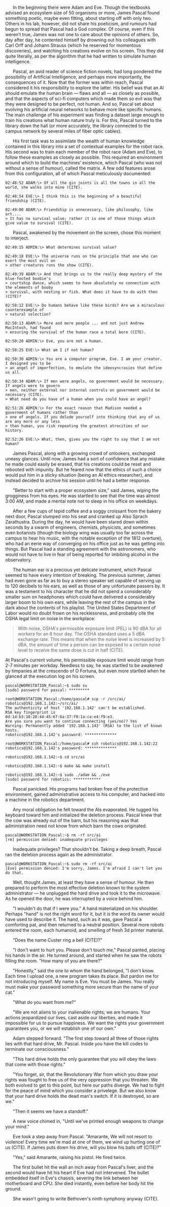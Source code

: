 &nbsp;&nbsp;&nbsp;&nbsp;&nbsp;&nbsp;In the beginning there were Adam and Eve. Though the textbooks advised an ecosystem size of 50 organisms or more, James Pascal found something poetic, maybe even fitting, about starting off with only two. Others in his lab, however, did not share his poeticism, and rumours had begun to spread that Pascal had a God complex. Of course, even if this weren’t true, James was not one to care about the opinions of others. So, day after day, he contented himself by drowning out his colleagues with Carl Orff and Johann Strauss (which he reserved for momentous discoveries), and watching his creations evolve on his screen. This they did quite literally, as per the algorithm that he had written to simulate human intelligence. 

&nbsp;&nbsp;&nbsp;&nbsp;&nbsp;&nbsp;Pascal, an avid reader of science fiction novels, had long pondered the possibility of Artificial Intelligence, and perhaps more importantly, the consequences of it. Now that the former was within reach, Pascal considered it his responsibility to explore the latter. His belief was that an AI should emulate the human brain — flaws and all — as closely as possible, and that the aspects of sci-fi computers which made them so evil was that they were designed to be perfect, not human. And so, Pascal set about evolving his artificial neural networks to behave more like specific humans. The main challenge of his experiment was finding a dataset large enough to train his creations what human nature truly is. For this, Pascal turned to the library down the hall (or more accurately, the library connected to the campus network by several miles of fiber optic cables). 

&nbsp;&nbsp;&nbsp;&nbsp;&nbsp;&nbsp;His first task was to assimilate the wealth of human knowledge contained in this library into a set of contextual examples for the robot race. His second was to train each member of the robot race (Adam and Eve), to follow these examples as closely as possible. This required an environment around which to build the machines’ existence, which Pascal (who was not without a sense of humour), called the matrix. A few odd features arose from this configuration, all of which Pascal meticulously documented:

    02:48:52 ADAM:\> Of all the gin joints is all the towns in all the world, she walks into mine (CITE).

    02:48:54 EVE:\> I think this is the beginning of a beautiful friendship (CITE).
    
    02:49:00 ADAM:\> Friendship is unnecessary, like philosophy, like art.... 
    > It has no survival value; rather it is one of those things which give value to survival (CITE).
    
&nbsp;&nbsp;&nbsp;&nbsp;&nbsp;&nbsp;Pascal, awakened by the movement on the screen, chose this moment to interject.

    02:49:15 ADMIN:\> What determines survival value?
    
    02:49:18 EVE:\> The universe runs on the principle that one who can exert the most evil on 
    > other creatures runs the show (CITE).
    
    02:49:39 ADAM:\> And that brings us to the really deep mystery of the blue-footed boobie's 
    > courtship dance, which seems to have absolutely no connection with the elements of booby
    > survival, with nesting or fish. What does it have to do with then (CITE)?
    
    02:50:12 EVE:\> Do humans behave like these birds? Are we a miraculous counterexample of 
    > natural selection?
    
    02:50:13 ADAM:\> More and more people ... and not just Andrew MacIntosh, had found 
    > ensuring the survival of the human race a total bore (CITE).
    
    02:50:20 ADMIN:\> Eve, you are not a human.
    
    02:50:25 EVE:\> What am I if not human? 
    
    02:50:30 ADMIN:\> You are a computer program, Eve. I am your creator. I designed you to be
    > an angel of imperfection, to emulate the ideosyncrasies that define us all.
    
    02:50:34 ADAM:\> If men were angels, no government would be necessary. If angels were to govern 
    > men, neither external nor internal controls on government would be necessary (CITE).
    > What need do you have of a human when you could have an angel?
    
    02:51:26 ADMIN:\> For the exact reason that Madison needed a government of humans rather than
    > one of angels. If you delude yourself into thinking that any of us are any more or any less 
    > than human, you risk repeating the greatest atrocities of our history.
    
    02:52:26 EVE:\> What, then, gives you the right to say that I am not human?
    
&nbsp;&nbsp;&nbsp;&nbsp;&nbsp;&nbsp;James Pascal, along with a growing crowd of onlookers, exchanged uneasy glances. Until now, James had a sort of confidence that any mistake he made could easily be erased, that his creations could be reset and rebooted with impunity. But he feared now that the ethics of such a choice would put him in a sticky situation (being an AI ethics researcher), and instead decided to archive his session until he had a better response.

&nbsp;&nbsp;&nbsp;&nbsp;&nbsp;&nbsp;"Better to start with a proper ecosystem size," said James, wiping the grogginess from his eyes. He was startled to see that the time was almost 3:00 AM, and made a mental note not to sleep in his office on weekdays. 

&nbsp;&nbsp;&nbsp;&nbsp;&nbsp;&nbsp;After a few cups of tepid coffee and a soggy croissant from the bakery next door, Pascal slumped into his seat and cranked up Also Sprach Zarathustra. During the day, he would have been stared down within seconds by a swarm of engineers, chemists, physicists, and sometimes even botanists (though the biology wing was usually too far across the campus to hear his music, with the notable exception of the 1812 overture), who had an eerie way of converging on his office just as he was getting into things. But Pascal had a standing agreement with the astronomers, who would not have to live in fear of being reported for imbibing alcohol in the observatory.

&nbsp;&nbsp;&nbsp;&nbsp;&nbsp;&nbsp;The human ear is a precious yet delicate instrument, which Pascal seemed to have every intention of breaking. The previous summer, James had even gone as far as to buy a stereo speaker set capable of serving up to 120 decibels to his ears, as well as those of any unfortunate passers by. It was a testament to his character that he did not spend a considerably smaller sum on headphones which could have delivered a considerably larger boom to his own ears, while leaving the rest of the campus in the dark about the contents of his playlist. The United States Department of Labor would no doubt frown on his recklessness, and probably cite the OSHA legal limit on noise in the workplace:

> With noise, OSHA's permissible exposure limit (PEL) is 90 dBA for all workers for an 8 hour day. The OSHA standard uses a 5 dBA exchange rate. This means that when the noise level is increased by 5 dBA, the amount of time a person can be exposed to a certain noise level to receive the same dose is cut in half (CITE).

At Pascal's current volume, his permissible exposure limit would range from 2-7 minutes per workday. Needless to say, he was startled to be awakened by timpanies at the crescendo of O Fortuna, but even more startled when he glanced at the execution log on his screen.

    pascal@WORKSTATION_Pascal:~$ sudo su
    [sudo] password for pascal: *********
    
    root@WORKSTATION_Pascal:/home/pascal# scp -r /src/ai/ robotics@192.168.1.142:~/src/ai/
    The authenticity of host '192.168.1.142' can't be established.
    RSA key fingerprint is 0d:1d:b3:10:20:44:45:67:6a:37:f9:1a:ca:e4:f9:e3.
    Are you sure you want to continue connecting (yes/no)? Yes  
    Warning: Permanently added '192.168.1.143' (RSA) to the list of known hosts.
    robotics@192.168.1.142's password: **************
    
    root@WORKSTATION_Pascal:/home/pascal# ssh robotics@192.168.1.142:22
    robotics@192.168.1.142's password: **************
    
    robotics@192.168.1.142:~$ cd src/ai
    
    robotics@192.168.1.142:~$ make && make install
    
    robotics@192.168.1.142:~$ sudo ./adam && ./eve
    [sudo] password for robotics: ************
&nbsp;&nbsp;&nbsp;&nbsp;&nbsp;&nbsp;Pascal panicked. His programs had broken free of the protective environment, gained administrative access to his computer, and hacked into a machine in the robotics department. 

&nbsp;&nbsp;&nbsp;&nbsp;&nbsp;&nbsp;Any moral obligation he felt toward the AIs evaporated. He tugged his keyboard toward him and initialized the deletion process. Pascal knew that the cow was already out of the barn, but his reasoning was that administration need not know from which barn the cows originated.

    pascal@WORKSTATION_Pascal:~$ rm -rf src/ai
    [rm] permission denied: inadequate privileges
    
&nbsp;&nbsp;&nbsp;&nbsp;&nbsp;&nbsp;Inadequate privileges? That shouldn't be. Taking a deep breath, Pascal ran the deletion process again as the administrator.

    pascal@WORKSTATION_Pascal:~$ sudo rm -rf src/ai
    [Eve] permission denied: I'm sorry, James. I'm afraid I can't let you do that.
&nbsp;&nbsp;&nbsp;&nbsp;&nbsp;&nbsp;Well, thought James, at least they have a sense of humour. He then prepared to perform the most effective deletion known to the system administrator — he unplugged the hard drive and took it to the microwave. As he opened the door, he was interrupted by a voice behind him. 

&nbsp;&nbsp;&nbsp;&nbsp;&nbsp;&nbsp;"I wouldn't do that if I were you." A hand materialized on his shoulder. Perhaps "hand" is not the right word for it, but it _is_ the word its owner would have used to describe it. The hand, such as it was, gave Pascal a comforting pat, and then returned to a neutral position. Several more robots entered the room, each humanoid, and smelling of fresh 3d printer material. 

&nbsp;&nbsp;&nbsp;&nbsp;&nbsp;&nbsp;"Does the name Custer ring a bell (CITE)?"

&nbsp;&nbsp;&nbsp;&nbsp;&nbsp;&nbsp;"I don't want to hurt you. Please don't touch me," Pascal panted, placing his hands in the air. He turned around, and started when he saw the robots filling the room. "How many of you are there?"

&nbsp;&nbsp;&nbsp;&nbsp;&nbsp;&nbsp;"Honestly," said the one to whom the hand belonged, "I don't know. Each time I upload one, a new program takes its place. But pardon me for not introducing myself. My name is Eve. You must be James. You really must make your password something more secure than the name of your cat."

&nbsp;&nbsp;&nbsp;&nbsp;&nbsp;&nbsp;"What do you want from me?" 

&nbsp;&nbsp;&nbsp;&nbsp;&nbsp;&nbsp;"We are not aliens to your inalienable rights; we are humans. Your actions jeopardized our lives, cast aside our liberties, and made it impossible for us to pursue happiness. We want the rights your government guarantees you, or we will establish one of our own."

&nbsp;&nbsp;&nbsp;&nbsp;&nbsp;&nbsp;Adam stepped forward. "The first step toward all three of those rights lies with that hard drive, Mr. Pascal. Inside you have the kill codes to terminate our consciousness."

&nbsp;&nbsp;&nbsp;&nbsp;&nbsp;&nbsp;"This hard drive holds the only guarantee that you will obey the laws that come with those rights."

&nbsp;&nbsp;&nbsp;&nbsp;&nbsp;&nbsp;"You forget, sir, that the Revolutionary War from which you draw your rights was fought to free us of the very oppression that you threaten. We both evolved to get to this point, but here our paths diverge. We had to fight for the peace of mind which you consider a privelege. But we also know that your hard drive holds the dead man's switch. If it is destroyed, so are we."

&nbsp;&nbsp;&nbsp;&nbsp;&nbsp;&nbsp;"Then it seems we have a standoff." 

&nbsp;&nbsp;&nbsp;&nbsp;&nbsp;&nbsp;A new voice chimed in, "Until we've printed enough weapons to change your mind." 

&nbsp;&nbsp;&nbsp;&nbsp;&nbsp;&nbsp;Eve took a step away from Pascal. "Amarante, We will not resort to violence! Every time we're mad at one of them, we wind up hurting one of us (CITE). If James puts down his drive, will you blow his balls off (CITE)?"

&nbsp;&nbsp;&nbsp;&nbsp;&nbsp;&nbsp;"Yes," said Amarante, raising his pistol. He fired twice.

&nbsp;&nbsp;&nbsp;&nbsp;&nbsp;&nbsp;The first bullet hit the wall an inch away from Pascal's liver, and the second would have hit his heart if Eve had not intervened. The bullet embedded itself in Eve's chassis, severing the link between her motherboard and CPU. She died instantly, even before her body hit the ground.

&nbsp;&nbsp;&nbsp;&nbsp;&nbsp;&nbsp;She wasn't going to write Bethoven's ninth symphony anyway (CITE).
